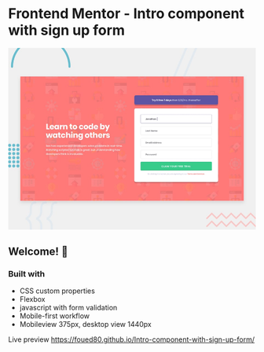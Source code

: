 # Frontend Mentor - Intro component with sign up form

![Design preview for the Intro component with sign up form coding challenge](./design/desktop-preview.jpg)

## Welcome! 👋


### Built with


- CSS custom properties
- Flexbox
- javascript with form validation
- Mobile-first workflow
- Mobileview 375px, desktop view 1440px

Live preview  https://foued80.github.io/Intro-component-with-sign-up-form/
